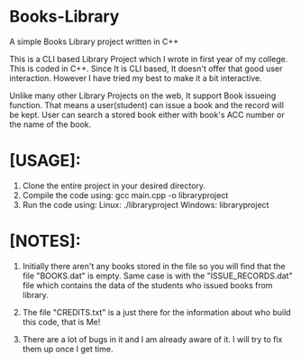 # Books-Library
A simple Books Library project written in C++

This is a CLI based Library Project which I wrote in first year of my college. This is coded in C++.
Since It is CLI based, It doesn't offer that good user interaction. However I have tried my best to make it a bit interactive.

Unlike many other Library Projects on the web, It support Book issueing function. That means a user(student) can issue a book and the record will be kept.
User can search a stored book either with book's ACC number or the name of the book.

# [USAGE]:

1. Clone the entire project in your desired directory.
2. Compile the code using:
      gcc main.cpp -o libraryproject
3. Run the code using:
Linux:  ./libraryproject
Windows: libraryproject


# [NOTES]:

1. Initially there aren't any books stored in the file so you will find that the file "BOOKS.dat" is empty. Same case is with the "ISSUE_RECORDS.dat" file which contains the data of the students who issued books from library.

2. The file "CREDITS.txt" is a just there for the information about who build this code, that is Me!

3. There are a lot of bugs in it and I am already aware of it. I will try to fix them up once I get time. 
